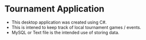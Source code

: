 # Tournament Application
- This desktop application was created using C#.
- This is intened to keep track of local tournament games / events.
- MySQL or Text file is the intended use of storing data.

